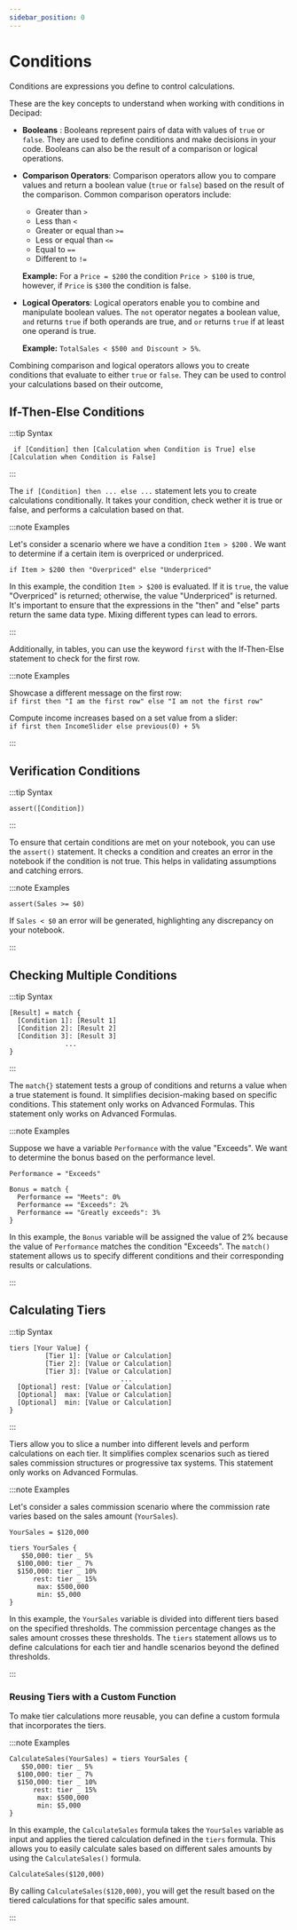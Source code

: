 ```yaml
---
sidebar_position: 0
---
```


# Conditions

Conditions are expressions you define to control calculations.

These are the key concepts to understand when working with conditions in Decipad:

- **Booleans** : Booleans represent pairs of data with values of `true` or `false`. They are used to define conditions and make decisions in your code. Booleans can also be the result of a comparison or logical operations.

- **Comparison Operators**: Comparison operators allow you to compare values and return a boolean value (`true` or `false`) based on the result of the comparison. Common comparison operators include:

  - Greater than `>`
  - Less than `<`
  - Greater or equal than `>=`
  - Less or equal than `<=`
  - Equal to `==`
  - Different to `!=`

  **Example:** For a `Price = $200` the condition `Price > $100` is true, however, if `Price` is `$300` the condition is false.

- **Logical Operators**: Logical operators enable you to combine and manipulate boolean values. The `not` operator negates a boolean value, `and` returns `true` if both operands are true, and `or` returns `true` if at least one operand is true.

  **Example:** `TotalSales < $500 and Discount > 5%`.

Combining comparison and logical operators allows you to create conditions that evaluate to either `true` or `false`. They can be used to control your calculations based on their outcome,

## If-Then-Else Conditions

:::tip Syntax

` if [Condition] then [Calculation when Condition is True] else [Calculation when Condition is False]`

:::

The `if [Condition] then ... else ...` statement lets you to create calculations conditionally. It takes your condition, check wether it is true or false, and performs a calculation based on that.

:::note Examples

Let's consider a scenario where we have a condition `Item > $200` . We want to determine if a certain item is overpriced or underpriced.

`if Item > $200 then "Overpriced" else "Underpriced"`

In this example, the condition `Item > $200` is evaluated. If it is `true`, the value "Overpriced" is returned; otherwise, the value "Underpriced" is returned. It's important to ensure that the expressions in the "then" and "else" parts return the same data type. Mixing different types can lead to errors.

:::

Additionally, in tables, you can use the keyword `first` with the If-Then-Else statement to check for the first row.

:::note Examples

Showcase a different message on the first row: <br />
`if first then "I am the first row" else "I am not the first row"`

Compute income increases based on a set value from a slider: <br />
`if first then IncomeSlider else previous(0) + 5%`

:::

## Verification Conditions

:::tip Syntax

`assert([Condition])`

:::

To ensure that certain conditions are met on your notebook, you can use the `assert()` statement. It checks a condition and creates an error in the notebook if the condition is not true. This helps in validating assumptions and catching errors.

:::note Examples

`assert(Sales >= $0)`

If `Sales < $0` an error will be generated, highlighting any discrepancy on your notebook.

:::

## Checking Multiple Conditions

:::tip Syntax

```
[Result] = match {
  [Condition 1]: [Result 1]
  [Condition 2]: [Result 2]
  [Condition 3]: [Result 3]
              ...
}
```

:::

The `match{}` statement tests a group of conditions and returns a value when a true statement is found. It simplifies decision-making based on specific conditions. This statement only works on Advanced Formulas. This statement only works on Advanced Formulas.

:::note Examples

Suppose we have a variable `Performance` with the value "Exceeds". We want to determine the bonus based on the performance level.

```
Performance = "Exceeds"

Bonus = match {
  Performance == "Meets": 0%
  Performance == "Exceeds": 2%
  Performance == "Greatly exceeds": 3%
}
```

In this example, the `Bonus` variable will be assigned the value of 2% because the value of `Performance` matches the condition "Exceeds". The `match()` statement allows us to specify different conditions and their corresponding results or calculations.

:::

## Calculating Tiers

:::tip Syntax

```
tiers [Your Value] {
         [Tier 1]: [Value or Calculation]
         [Tier 2]: [Value or Calculation]
         [Tier 3]: [Value or Calculation]
                            ...
  [Optional] rest: [Value or Calculation]
  [Optional]  max: [Value or Calculation]
  [Optional]  min: [Value or Calculation]
}
```

:::

Tiers allow you to slice a number into different levels and perform calculations on each tier. It simplifies complex scenarios such as tiered sales commission structures or progressive tax systems. This statement only works on Advanced Formulas.

:::note Examples

Let's consider a sales commission scenario where the commission rate varies based on the sales amount (`YourSales`).

```
YourSales = $120,000

tiers YourSales {
   $50,000: tier _ 5%
  $100,000: tier _ 7%
  $150,000: tier _ 10%
      rest: tier _ 15%
       max: $500,000
       min: $5,000
}
```

In this example, the `YourSales` variable is divided into different tiers based on the specified thresholds. The commission percentage changes as the sales amount crosses these thresholds. The `tiers` statement allows us to define calculations for each tier and handle scenarios beyond the defined thresholds.

:::

### Reusing Tiers with a Custom Function

To make tier calculations more reusable, you can define a custom formula that incorporates the tiers.

:::note Examples

```
CalculateSales(YourSales) = tiers YourSales {
   $50,000: tier _ 5%
  $100,000: tier _ 7%
  $150,000: tier _ 10%
      rest: tier _ 15%
       max: $500,000
       min: $5,000
}
```

In this example, the `CalculateSales` formula takes the `YourSales` variable as input and applies the tiered calculation defined in the `tiers` formula. This allows you to easily calculate sales based on different sales amounts by using the `CalculateSales()` formula.

```
CalculateSales($120,000)
```

By calling `CalculateSales($120,000)`, you will get the result based on the tiered calculations for that specific sales amount.

:::
